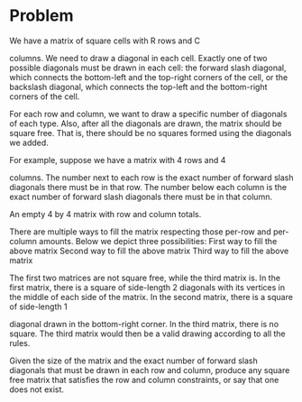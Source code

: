 # Problem

We have a matrix of square cells with R
rows and C

columns. We need to draw a diagonal in each cell. Exactly one of two possible diagonals must be drawn in each cell: the forward slash diagonal, which connects the bottom-left and the top-right corners of the cell, or the backslash diagonal, which connects the top-left and the bottom-right corners of the cell.

For each row and column, we want to draw a specific number of diagonals of each type. Also, after all the diagonals are drawn, the matrix should be square free. That is, there should be no squares formed using the diagonals we added.

For example, suppose we have a matrix with 4
rows and 4

columns. The number next to each row is the exact number of forward slash diagonals there must be in that row. The number below each column is the exact number of forward slash diagonals there must be in that column.

An empty 4 by 4 matrix with row and column totals.

There are multiple ways to fill the matrix respecting those per-row and per-column amounts. Below we depict three possibilities:
First way to fill the above matrix
Second way to fill the above matrix
Third way to fill the above matrix

The first two matrices are not square free, while the third matrix is. In the first matrix, there is a square of side-length 2
diagonals with its vertices in the middle of each side of the matrix. In the second matrix, there is a square of side-length 1

diagonal drawn in the bottom-right corner. In the third matrix, there is no square. The third matrix would then be a valid drawing according to all the rules.

Given the size of the matrix and the exact number of forward slash diagonals that must be drawn in each row and column, produce any square free matrix that satisfies the row and column constraints, or say that one does not exist.
